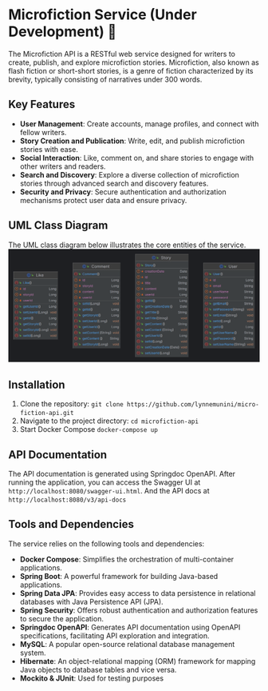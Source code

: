 # Microfiction Service (Under Development) 🚧

The Microfiction API is a RESTful web service designed for writers to create, publish, and explore microfiction stories. Microfiction, also known as flash fiction or short-short stories, is a genre of fiction characterized by its brevity, typically consisting of narratives under 300 words.

## Key Features

- **User Management**: Create accounts, manage profiles, and connect with fellow writers.
- **Story Creation and Publication**: Write, edit, and publish microfiction stories with ease.
- **Social Interaction**: Like, comment on, and share stories to engage with other writers and readers.
- **Search and Discovery**: Explore a diverse collection of microfiction stories through advanced search and discovery features.
- **Security and Privacy**: Secure authentication and authorization mechanisms protect user data and ensure privacy.

## UML Class Diagram
The UML class diagram below illustrates the core entities of the service.
<img src="uml.png"/>

## Installation

1. Clone the repository: `git clone https://github.com/lynnemunini/micro-fiction-api.git`
2. Navigate to the project directory: `cd microfiction-api`
3. Start Docker Compose `docker-compose up`

## API Documentation

The API documentation is generated using Springdoc OpenAPI. After running the application, you can access the Swagger UI at `http://localhost:8080/swagger-ui.html`. And the API docs at `http://localhost:8080/v3/api-docs`

## Tools and Dependencies

The service relies on the following tools and dependencies:

- **Docker Compose**: Simplifies the orchestration of multi-container applications.
- **Spring Boot**: A powerful framework for building Java-based applications.
- **Spring Data JPA**: Provides easy access to data persistence in relational databases with Java Persistence API (JPA).
- **Spring Security**: Offers robust authentication and authorization features to secure the application.
- **Springdoc OpenAPI**: Generates API documentation using OpenAPI specifications, facilitating API exploration and integration.
- **MySQL**: A popular open-source relational database management system.
- **Hibernate**: An object-relational mapping (ORM) framework for mapping Java objects to database tables and vice versa.
- **Mockito & JUnit**: Used for testing purposes
